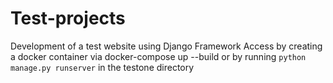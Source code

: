 # Test-projects
Development of a test website using Django Framework
  Access by creating a docker container via docker-compose up --build or by running `python manage.py runserver` in the testone directory
